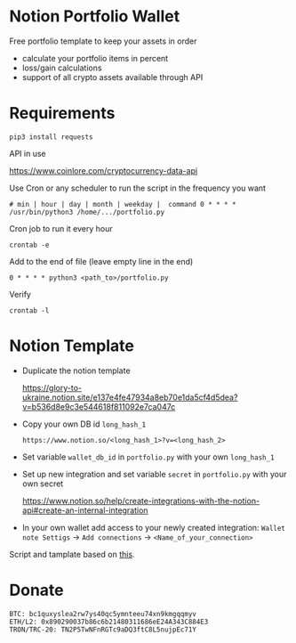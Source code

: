 # Notion Portfolio Wallet
Free portfolio template to keep your assets in order

* calculate your portfolio items in percent
* loss/gain calculations
* support of all crypto assets available through API

# Requirements

    pip3 install requests
    
API in use

https://www.coinlore.com/cryptocurrency-data-api


Use Cron or any scheduler to run the script in the frequency you want 

    # min | hour | day | month | weekday |  command 0 * * * * /usr/bin/python3 /home/.../portfolio.py

Cron job to run it every hour

    crontab -e
    
Add to the end of file (leave empty line in the end)

    0 * * * * python3 <path_to>/portfolio.py
    
Verify

    crontab -l
    
# Notion Template

* Duplicate the notion template

    https://glory-to-ukraine.notion.site/e137e4fe47934a8eb70e1da5cf4d5dea?v=b536d8e9c3e544618f811092e7ca047c

* Copy your own DB id `long_hash_1`
    
    `https://www.notion.so/<long_hash_1>?v=<long_hash_2>`

* Set variable `wallet_db_id` in `portfolio.py` with your own `long_hash_1`

* Set up new integration and set variable `secret` in `portfolio.py` with your own secret

    https://www.notion.so/help/create-integrations-with-the-notion-api#create-an-internal-integration

* In your own wallet add access to your newly created integration: `Wallet note Settigs` -> `Add connections` -> `<Name_of_your_connection>` 

Script and tamplate based on [this](https://www.notion.so/Portfolio-Template-26e74df51b3147e1a6db4609abd6e0b8).

 # Donate

    BTC: bc1quxyslea2rw7ys40qc5ymnteeu74xn9kmgqqmyv
    ETH/L2: 0x890290037b86c6b21480311686eE24A343C884E3
    TRON/TRC-20: TN2P5TwNFnRGTc9aDQ3ftC8L5nujpEc71Y